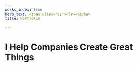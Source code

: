```yaml
---
works_index: true
hero_text: <span class="s1"><br></span>
title: Portfolio

---
```

<h1 class="lead">I Help Companies Create Great Things</h1>

<WorksList />
